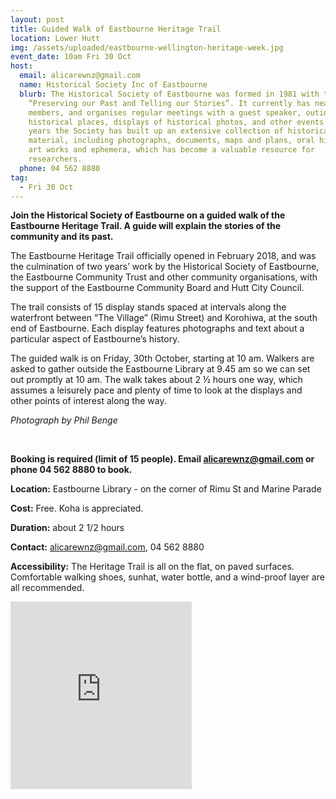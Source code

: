 ```yaml
---
layout: post
title: Guided Walk of Eastbourne Heritage Trail
location: Lower Hutt
img: /assets/uploaded/eastbourne-wellington-heritage-week.jpg
event_date: 10am Fri 30 Oct
host:
  email: alicarewnz@gmail.com
  name: Historical Society Inc of Eastbourne
  blurb: The Historical Society of Eastbourne was formed in 1981 with the aim of
    “Preserving our Past and Telling our Stories”. It currently has nearly 200
    members, and organises regular meetings with a guest speaker, outings to
    historical places, displays of historical photos, and other events. Over the
    years the Society has built up an extensive collection of historical
    material, including photographs, documents, maps and plans, oral histories,
    art works and ephemera, which has become a valuable resource for
    researchers.
  phone: 04 562 8880
tag:
  - Fri 30 Oct
---
```

**Join the Historical Society of Eastbourne on a guided walk of the Eastbourne Heritage Trail.  A guide will explain the stories of the community and its past.** 

The Eastbourne Heritage Trail officially opened in February 2018, and was the culmination of two years’ work by the Historical Society of Eastbourne, the Eastbourne Community Trust and other community organisations, with the support of the Eastbourne Community Board and Hutt City Council. 

The trail consists of 15 display stands spaced at intervals along the waterfront between “The Village” (Rimu Street) and Korohiwa, at the south end of Eastbourne. Each display features photographs and text about a particular aspect of Eastbourne’s history.

The guided walk is on Friday, 30th October, starting at 10 am. Walkers are asked to gather outside the Eastbourne Library at 9.45 am so we can set out promptly at 10 am. The walk takes about 2 ½ hours one way, which assumes a leisurely pace and plenty of time to look at the displays and other points of interest along the way.

*Photograph by Phil Benge*

<br>

**Booking is required (limit of 15 people). Email alicarewnz@gmail.com or phone 04 562 8880  to book.** 

**Location:** Eastbourne Library - on the corner of Rimu St and Marine Parade

**Cost:** Free. Koha is appreciated. 

**Duration:** about 2 1/2 hours

**Contact:** alicarewnz@gmail.com, 04 562 8880

**Accessibility:** The Heritage Trail is all on the flat, on paved surfaces. Comfortable walking shoes, sunhat, water bottle, and a wind-proof layer are all recommended.

<iframe src="https://www.facebook.com/plugins/page.php?href=https%3A%2F%2Fwww.facebook.com%2Fpg%2FEastbourne.NZ%2Fcommunity%2F&tabs=header&width=290&height=300&small_header=false&adapt_container_width=true&hide_cover=false&show_facepile=true&appId" width="290" height="300" style="border:none;overflow:hidden" scrolling="no" frameborder="0" allowTransparency="true" allow="encrypted-media"></iframe>